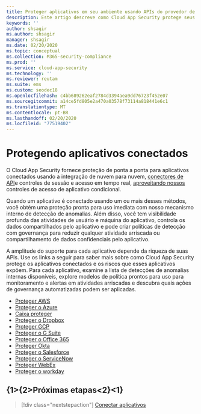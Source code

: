 ```yaml
---
title: Proteger aplicativos em seu ambiente usando APIs do provedor de serviços de nuvem
description: Este artigo descreve como Cloud App Security protege seus aplicativos conectados.
keywords: ''
author: shsagir
ms.author: shsagir
manager: shsagir
ms.date: 02/20/2020
ms.topic: conceptual
ms.collection: M365-security-compliance
ms.prod: ''
ms.service: cloud-app-security
ms.technology: ''
ms.reviewer: reutam
ms.suite: ems
ms.custom: seodec18
ms.openlocfilehash: c4bb689262eaf2784d3394aea9dd76723f452e07
ms.sourcegitcommit: a14ce5fd805e2a470a03578f73114a818441e6c1
ms.translationtype: MT
ms.contentlocale: pt-BR
ms.lasthandoff: 02/20/2020
ms.locfileid: "77519402"
---
```

# <a name="protecting-connected-apps"></a>Protegendo aplicativos conectados

O Cloud App Security fornece proteção de ponta a ponta para aplicativos conectados usando a integração de nuvem para nuvem, [conectores de API](enable-instant-visibility-protection-and-governance-actions-for-your-apps.md)e controles de sessão e acesso em tempo real, [aproveitando nossos](proxy-intro-aad.md) controles de acesso de aplicativo condicional.

Quando um aplicativo é conectado usando um ou mais desses métodos, você obtém uma proteção pronta para uso imediata com nosso mecanismo interno de detecção de anomalias. Além disso, você tem visibilidade profunda das atividades de usuário e máquina do aplicativo, controla os dados compartilhados pelo aplicativo e pode criar políticas de detecção com governança para reduzir qualquer atividade arriscada ou compartilhamento de dados confidenciais pelo aplicativo.

A amplitude do suporte para cada aplicativo depende da riqueza de suas APIs. Use os links a seguir para saber mais sobre como Cloud App Security protege os aplicativos conectados e os riscos que esses aplicativos expõem. Para cada aplicativo, examine a lista de detecções de anomalias internas disponíveis, explore modelos de política prontos para uso para monitoramento e alertas em atividades arriscadas e descubra quais ações de governança automatizadas podem ser aplicadas.

- [Proteger AWS](protect-aws.md)
- [Proteger o Azure](protect-azure.md)
- [Caixa proteger](protect-box.md)
- [Proteger o Dropbox](protect-dropbox.md)
- [Proteger GCP](protect-gcp.md)
- [Proteger o G Suite](protect-gsuite.md)
- [Proteger o Office 365](protect-office-365.md)
- [Proteger Okta](protect-okta.md)
- [Proteger o Salesforce](protect-salesforce.md)
- [Proteger o ServiceNow](protect-servicenow.md)
- [Proteger WebEx](protect-webex.md)
- [Proteger o workday](protect-workday.md)

## <a name="next-steps"></a>{1&gt;{2&gt;Próximas etapas&lt;2}&lt;1}

> [!div class="nextstepaction"]
> [Conectar aplicativos](enable-instant-visibility-protection-and-governance-actions-for-your-apps.md)
